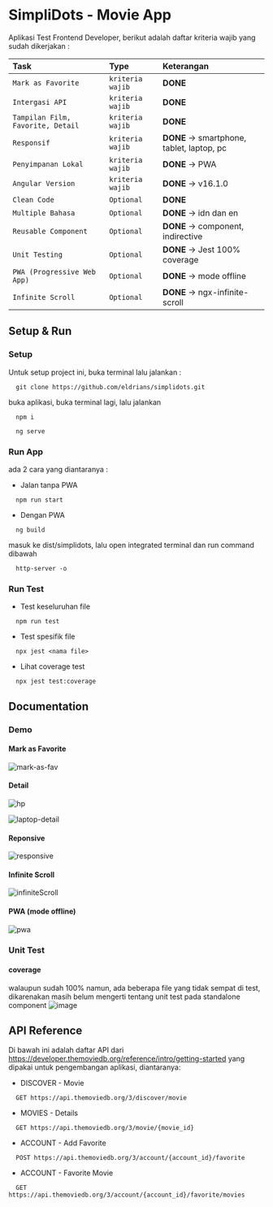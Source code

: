 # SimpliDots - Movie App

Aplikasi Test Frontend Developer, berikut adalah daftar kriteria wajib yang sudah dikerjakan :

| Task                              | Type             | Keterangan                                 |
| :-------------------------------- | :--------------- | :----------------------------------------- |
| `Mark as Favorite`                | `kriteria wajib` | **DONE**                                   |
| `Intergasi API`                   | `kriteria wajib` | **DONE**                                   |
| `Tampilan Film, Favorite, Detail` | `kriteria wajib` | **DONE**                                   |
| `Responsif`                       | `kriteria wajib` | **DONE** -> smartphone, tablet, laptop, pc |
| `Penyimpanan Lokal`               | `kriteria wajib` | **DONE** -> PWA                            |
| `Angular Version`                 | `kriteria wajib` | **DONE** -> v16.1.0                        |
| `Clean Code`                      | `Optional`       | **DONE**                                   |
| `Multiple Bahasa`                 | `Optional`       | **DONE** -> idn dan en                     |
| `Reusable Component`              | `Optional`       | **DONE** -> component, indirective         |
| `Unit Testing`                    | `Optional`       | **DONE** -> Jest 100% coverage             |
| `PWA (Progressive Web App)`       | `Optional`       | **DONE** -> mode offline                   |
| `Infinite Scroll`                 | `Optional`       | **DONE** -> ngx-infinite-scroll            |

## Setup & Run

### Setup

Untuk setup project ini, buka terminal lalu jalankan :

```
  git clone https://github.com/eldrians/simplidots.git
```

buka aplikasi, buka terminal lagi, lalu jalankan

```
  npm i
```

```
  ng serve
```

### Run App

ada 2 cara yang diantaranya :

- Jalan tanpa PWA

```
  npm run start
```

- Dengan PWA

```
  ng build
```

masuk ke dist/simplidots, lalu open integrated terminal dan run command dibawah

```
  http-server -o
```

### Run Test

- Test keseluruhan file

```
  npm run test
```

- Test spesifik file

```
  npx jest <nama file>
```

- Lihat coverage test

```
  npx jest test:coverage
```

## Documentation

### Demo

#### Mark as Favorite

![mark-as-fav](https://github.com/eldrians/simplidots/assets/91566708/3193886c-05f2-48b4-80a6-c12d9a692c86)


#### Detail

![hp](https://github.com/eldrians/simplidots/assets/91566708/aebf34f7-d29e-469d-8b72-b9d4f8131d30)

![laptop-detail](https://github.com/eldrians/simplidots/assets/91566708/5d2d4d41-6613-4729-b036-273b5c472184)


#### Reponsive

![responsive](https://github.com/eldrians/simplidots/assets/91566708/b8170186-1ec9-4974-8b19-5a679958b260)


#### Infinite Scroll

![infiniteScroll](https://github.com/eldrians/simplidots/assets/91566708/f72baa1c-5524-4981-a642-88622db4261e)


#### PWA (mode offline)

![pwa](https://github.com/eldrians/simplidots/assets/91566708/fa50d1f1-f995-4dfe-868b-c3257f2824ed)


### Unit Test

#### coverage

walaupun sudah 100% namun, ada beberapa file yang tidak sempat di test, dikarenakan masih belum mengerti tentang unit test pada standalone component
![image](https://github.com/eldrians/simplidots/assets/91566708/89488e86-0634-4242-8c88-e83c40e3c01f)


## API Reference

Di bawah ini adalah daftar API dari https://developer.themoviedb.org/reference/intro/getting-started yang dipakai untuk pengembangan aplikasi, diantaranya:

- DISCOVER - Movie

```http
  GET https://api.themoviedb.org/3/discover/movie
```

- MOVIES - Details

```http
  GET https://api.themoviedb.org/3/movie/{movie_id}
```

- ACCOUNT - Add Favorite

```http
  POST https://api.themoviedb.org/3/account/{account_id}/favorite
```

- ACCOUNT - Favorite Movie

```http
  GET https://api.themoviedb.org/3/account/{account_id}/favorite/movies
```
